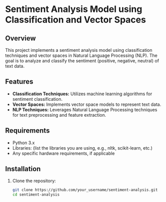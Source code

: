 # Sentiment Analysis Model using Classification and Vector Spaces

## Overview

This project implements a sentiment analysis model using classification techniques and vector spaces in Natural Language Processing (NLP). The goal is to analyze and classify the sentiment (positive, negative, neutral) of text data.

## Features

- **Classification Techniques:** Utilizes machine learning algorithms for sentiment classification.
- **Vector Spaces:** Implements vector space models to represent text data.
- **NLP Techniques:** Leverages Natural Language Processing techniques for text preprocessing and feature extraction.

## Requirements

- Python 3.x
- Libraries: (list the libraries you are using, e.g., nltk, scikit-learn, etc.)
- Any specific hardware requirements, if applicable

## Installation

1. Clone the repository:
   ```bash
   git clone https://github.com/your_username/sentiment-analysis.git
   cd sentiment-analysis
   ```
